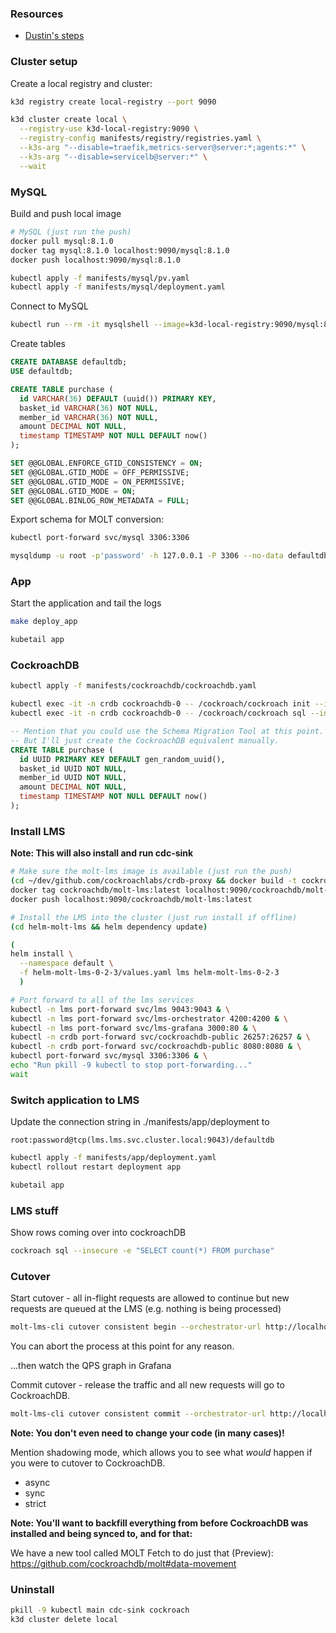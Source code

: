 ### Resources

* [Dustin's steps](https://gist.github.com/cotedm/a18293cce7b8ea423dc62d01863eeb54)

### Cluster setup

Create a local registry and cluster:

``` sh
k3d registry create local-registry --port 9090

k3d cluster create local \
  --registry-use k3d-local-registry:9090 \
  --registry-config manifests/registry/registries.yaml \
  --k3s-arg "--disable=traefik,metrics-server@server:*;agents:*" \
  --k3s-arg "--disable=servicelb@server:*" \
  --wait
```

### MySQL

Build and push local image

``` sh
# MySQL (just run the push)
docker pull mysql:8.1.0
docker tag mysql:8.1.0 localhost:9090/mysql:8.1.0
docker push localhost:9090/mysql:8.1.0

kubectl apply -f manifests/mysql/pv.yaml
kubectl apply -f manifests/mysql/deployment.yaml
```

Connect to MySQL

``` sh
kubectl run --rm -it mysqlshell --image=k3d-local-registry:9090/mysql:8.1.0 -- mysqlsh root:password@mysql --sql
```

Create tables

``` sql
CREATE DATABASE defaultdb;
USE defaultdb;

CREATE TABLE purchase (
  id VARCHAR(36) DEFAULT (uuid()) PRIMARY KEY,
  basket_id VARCHAR(36) NOT NULL,
  member_id VARCHAR(36) NOT NULL,
  amount DECIMAL NOT NULL,
  timestamp TIMESTAMP NOT NULL DEFAULT now()
);

SET @@GLOBAL.ENFORCE_GTID_CONSISTENCY = ON;
SET @@GLOBAL.GTID_MODE = OFF_PERMISSIVE;
SET @@GLOBAL.GTID_MODE = ON_PERMISSIVE;
SET @@GLOBAL.GTID_MODE = ON;
SET @@GLOBAL.BINLOG_ROW_METADATA = FULL;
```

Export schema for MOLT conversion:

``` sh
kubectl port-forward svc/mysql 3306:3306

mysqldump -u root -p'password' -h 127.0.0.1 -P 3306 --no-data defaultdb > mysql_store_dump.sql
```

### App

Start the application and tail the logs

``` sh
make deploy_app

kubetail app
```

### CockroachDB

``` sh
kubectl apply -f manifests/cockroachdb/cockroachdb.yaml

kubectl exec -it -n crdb cockroachdb-0 -- /cockroach/cockroach init --insecure
kubectl exec -it -n crdb cockroachdb-0 -- /cockroach/cockroach sql --insecure
```

``` sql
-- Mention that you could use the Schema Migration Tool at this point.
-- But I'll just create the CockroachDB equivalent manually.
CREATE TABLE purchase (
  id UUID PRIMARY KEY DEFAULT gen_random_uuid(),
  basket_id UUID NOT NULL,
  member_id UUID NOT NULL,
  amount DECIMAL NOT NULL,
  timestamp TIMESTAMP NOT NULL DEFAULT now()
);
```

### Install LMS

**Note: This will also install and run cdc-sink**

``` sh
# Make sure the molt-lms image is available (just run the push)
(cd ~/dev/github.com/cockroachlabs/crdb-proxy && docker build -t cockroachdb/molt-lms:latest .)
docker tag cockroachdb/molt-lms:latest localhost:9090/cockroachdb/molt-lms:latest
docker push localhost:9090/cockroachdb/molt-lms:latest

# Install the LMS into the cluster (just run install if offline)
(cd helm-molt-lms && helm dependency update)

(
helm install \
  --namespace default \
  -f helm-molt-lms-0-2-3/values.yaml lms helm-molt-lms-0-2-3
  )

# Port forward to all of the lms services
kubectl -n lms port-forward svc/lms 9043:9043 & \
kubectl -n lms port-forward svc/lms-orchestrator 4200:4200 & \
kubectl -n lms port-forward svc/lms-grafana 3000:80 & \
kubectl -n crdb port-forward svc/cockroachdb-public 26257:26257 & \
kubectl -n crdb port-forward svc/cockroachdb-public 8080:8080 & \
kubectl port-forward svc/mysql 3306:3306 & \
echo "Run pkill -9 kubectl to stop port-forwarding..."
wait
```

### Switch application to LMS

Update the connection string in ./manifests/app/deployment to

```
root:password@tcp(lms.lms.svc.cluster.local:9043)/defaultdb
```

``` sh
kubectl apply -f manifests/app/deployment.yaml
kubectl rollout restart deployment app

kubetail app
```

### LMS stuff

<!-- Get the GTID (global transaction identifier) for transaction-based replication via cdc-sink:

``` sh
GTID=$(mysql -u root -p'password' -P 3306 -h 0.0.0.0 -e 'show master status' -s | tail | awk '{print $3}')

echo $GTID
```

Start cdc-sink

``` sh
kubectl exec -it -n crdb cockroachdb-0 -- /cockroach/cockroach sql --insecure -e "CREATE DATABASE _cdc_sink"

cdc-sink mylogical \
  --sourceConn 'mysql://root:password@localhost:3306/defaultdb?sslmode=disable' \
  --targetConn 'postgres://root@localhost:26257/defaultdb?sslmode=disable' \
  --defaultGTIDSet $GTID \
  --logFormat fluent
``` -->

Show rows coming over into cockroachDB

``` sh
cockroach sql --insecure -e "SELECT count(*) FROM purchase"
```

### Cutover

Start cutover - all in-flight requests are allowed to continue but new requests are queued at the LMS (e.g. nothing is being processed)

``` sh
molt-lms-cli cutover consistent begin --orchestrator-url http://localhost:4200
```

You can abort the process at this point for any reason.

...then watch the QPS graph in Grafana

Commit cutover - release the traffic and all new requests will go to CockroachDB.

``` sh
molt-lms-cli cutover consistent commit --orchestrator-url http://localhost:4200
```

**Note: You don't even need to change your code (in many cases)!**

Mention shadowing mode, which allows you to see what _would_ happen if you were to cutover to CockroachDB.

* async
* sync
* strict

**Note: You'll want to backfill everything from before CockroachDB was installed and being synced to, and for that:**

We have a new tool called MOLT Fetch to do just that (Preview): https://github.com/cockroachdb/molt#data-movement

### Uninstall

``` sh
pkill -9 kubectl main cdc-sink cockroach
k3d cluster delete local
```